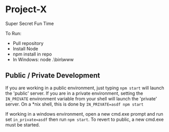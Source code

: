 # Project-X
Super Secret Fun Time

To Run:

* Pull repository
* Install Node
* npm install in repo
* In Windows: node .\bin\www

## Public / Private Development
If you are working in a public environment, just typing `npm start` will launch
the 'public' server.  If you are in a private environment, setting the
`IN_PRIVATE` environment variable from your shell will launch the 'private'
server.  On a \*nix shell, this is done by `IN_PRIVATE=asdf npm start`

If working in a windows environment, open a new cmd.exe prompt and run set `in_private=asdf` then run `npm start`. To revert to public, a new cmd.exe must be started.
